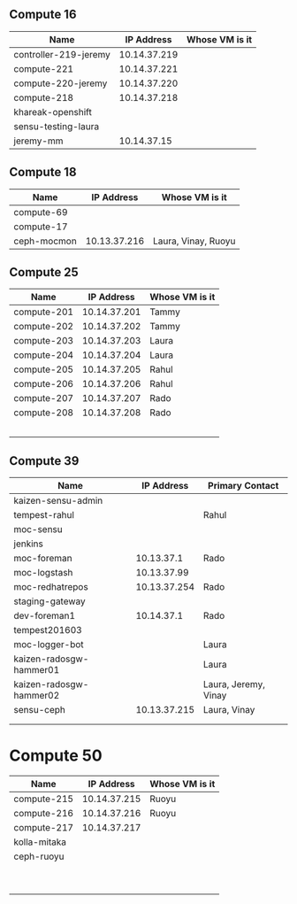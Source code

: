 ## Compute 16
|Name| IP Address | Whose VM is it |
|----------|--------------|--------------|
|controller-219-jeremy|10.14.37.219||
|compute-221|10.14.37.221||
|compute-220-jeremy|10.14.37.220||
|compute-218|10.14.37.218|| 
|khareak-openshift|||
|sensu-testing-laura||
|jeremy-mm|10.14.37.15|

## Compute 18
|Name| IP Address | Whose VM is it |
|----------|--------------|--------------|
|compute-69|||
|compute-17|||
|ceph-mocmon| 10.13.37.216 | Laura, Vinay, Ruoyu |
## Compute 25
|Name| IP Address | Whose VM is it |
|----------|--------------|--------------|
|compute-201|10.14.37.201| Tammy |
|compute-202|10.14.37.202| Tammy |
|compute-203|10.14.37.203| Laura |
|compute-204|10.14.37.204| Laura |
|compute-205|10.14.37.205| Rahul |
|compute-206|10.14.37.206| Rahul |
|compute-207|10.14.37.207| Rado |
|compute-208|10.14.37.208| Rado |
|||
|||
|||
|||
|||

## Compute 39
|Name| IP Address | Primary Contact |
|----------|--------------|--------------|
|kaizen-sensu-admin|||
|tempest-rahul|| Rahul |
|moc-sensu|||
|jenkins|||
|moc-foreman|10.13.37.1| Rado |
|moc-logstash|10.13.37.99||
|moc-redhatrepos|10.13.37.254| Rado |
|staging-gateway|||
|dev-foreman1|10.14.37.1| Rado |
|tempest201603|||
|moc-logger-bot|| Laura |
|kaizen-radosgw-hammer01|| Laura |
|kaizen-radosgw-hammer02|| Laura, Jeremy, Vinay|
|sensu-ceph|10.13.37.215| Laura, Vinay |
|||
|||

# Compute 50
|Name| IP Address | Whose VM is it |
|----------|--------------|--------------|
|compute-215|10.14.37.215| Ruoyu |
|compute-216|10.14.37.216| Ruoyu |
|compute-217|10.14.37.217||
|kolla-mitaka||
|ceph-ruoyu||
|||
|||
|||
|||
|||
|||
|||
|||
|||

